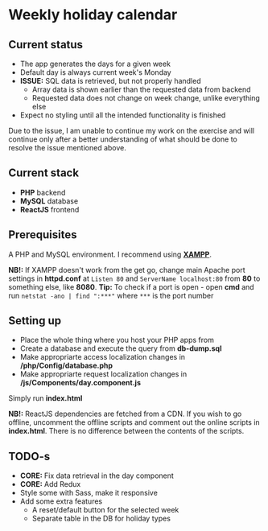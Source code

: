 # Weekly holiday calendar

## Current status
- The app generates the days for a given week
- Default day is always current week's Monday
- **ISSUE:** SQL data is retrieved, but not properly handled
	- Array data is shown earlier than the requested data from backend
	- Requested data does not change on week change, unlike everything else
- Expect no styling until all the intended functionality is finished

Due to the issue, I am unable to continue my work on the exercise and will continue only after a better understanding of what should be done to resolve the issue mentioned above.

## Current stack
- **PHP** backend
- **MySQL** database
- **ReactJS** frontend

## Prerequisites
A PHP and MySQL environment. I recommend using **[XAMPP](https://www.apachefriends.org/download.html)**.

**NB!:** If XAMPP doesn't work from the get go, change main Apache port settings in **httpd.conf** at ```Listen 80``` and ```ServerName localhost:80``` from **80** to something else, like **8080**.
**Tip:** To check if a port is open - open **cmd** and run ```netstat -ano | find ":***"``` where ```***``` is the port number

## Setting up
- Place the whole thing where you host your PHP apps from
- Create a database and execute the query from **db-dump.sql**
- Make appropriarte access localization changes in **/php/Config/database.php**
- Make appropriarte request localization changes in **/js/Components/day.component.js**

Simply run **index.html**

**NB!:** ReactJS dependencies are fetched from a CDN. If you wish to go offline, uncomment the offline scripts and comment out the online scripts in **index.html**. There is no difference between the contents of the scripts.

## TODO-s
- **CORE:** Fix data retrieval in the day component
- **CORE:** Add Redux
- Style some with Sass, make it responsive
- Add some extra features
	- A reset/default button for the selected week
	- Separate table in the DB for holiday types
